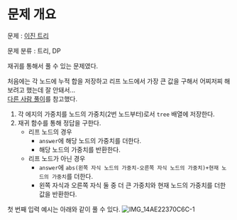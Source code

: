 # 문제 개요

문제 : [이진 트리](https://www.acmicpc.net/problem/13325)

문제 분류 : 트리, DP

재귀를 통해서 풀 수 있는 문제였다.

처음에는 각 노드에 누적 합을 저장하고 리프 노드에서 가장 큰 값을 구해서 어찌저찌 해보려고 했는데 잘 안돼서...  
[다른 사람 풀이](https://m.blog.naver.com/PostView.naver?isHttpsRedirect=true&blogId=jhc9639&logNo=221389231532)를 참고했다.

1. 각 에지의 가중치를 노드의 가중치(2번 노드부터)로서 `tree` 배열에 저장한다.
2. 재귀 함수를 통해 정답을 구한다.
   - 리프 노드의 경우
     - `answer`에 해당 노드의 가중치를 더한다.
     - 해당 노드의 가중치를 반환한다.
   - 리프 노드가 아닌 경우
     - `answer`에 `abs(왼쪽 자식 노드의 가중치-오른쪽 자식 노드의 가중치)+현재 노드의 가중치`를 더한다.
     - 왼쪽 자식과 오른쪽 자식 둘 중 더 큰 가중치와 현재 노드의 가중치를 더한 값을 반환한다.

첫 번째 입력 예시는 아래와 같이 풀 수 있다.
![IMG_14AE22370C6C-1](https://github.com/nullyng/AlgorithmStudy/assets/57346428/65fb7143-4499-46fb-860b-558a3fa34509)
